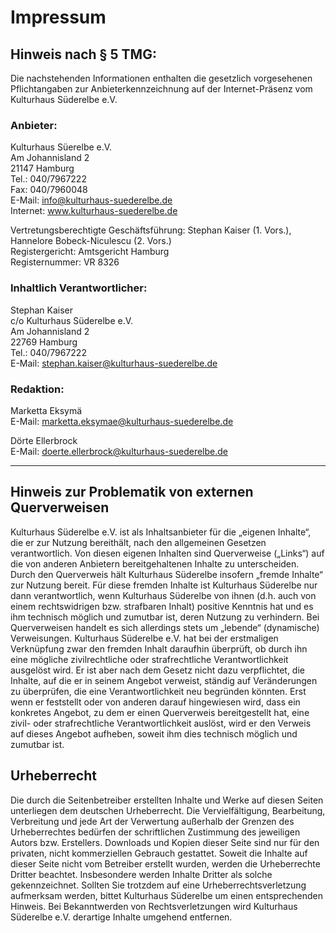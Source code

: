 # Impressum 

## Hinweis nach § 5 TMG:  

Die nachstehenden Informationen enthalten die gesetzlich vorgesehenen Pflichtangaben zur Anbieterkennzeichnung 
auf der Internet-Präsenz vom Kulturhaus Süderelbe e.V. 

### Anbieter:  
Kulturhaus Süerelbe e.V.  
Am Johannisland 2   
21147 Hamburg   
Tel.: 040/7967222  
Fax: 040/7960048  
E-Mail: info@kulturhaus-suederelbe.de  
Internet: www.kulturhaus-suederelbe.de

Vertretungsberechtigte Geschäftsführung: Stephan Kaiser (1. Vors.), Hannelore Bobeck-Niculescu (2. Vors.)  
Registergericht: Amtsgericht Hamburg  
Registernummer: VR 8326    

### Inhaltlich Verantwortlicher:      
Stephan Kaiser  
c/o Kulturhaus Süderelbe e.V.  
Am Johannisland 2    
22769 Hamburg  
Tel.: 040/7967222  
E-Mail: stephan.kaiser@kulturhaus-suederelbe.de  

### Redaktion:
Marketta Eksymä  
E-Mail: marketta.eksymae@kulturhaus-suederelbe.de  

Dörte Ellerbrock  
E-Mail: doerte.ellerbrock@kulturhaus-suederelbe.de   

_______________________________________________________________________


## Hinweis zur Problematik von externen Querverweisen
Kulturhaus Süderelbe e.V. ist als Inhaltsanbieter für die „eigenen Inhalte“, die er zur Nutzung bereithält,
nach den allgemeinen Gesetzen verantwortlich. Von diesen eigenen Inhalten sind Querverweise („Links“) auf die von anderen
Anbietern bereitgehaltenen Inhalte zu unterscheiden. Durch den Querverweis hält Kulturhaus Süderelbe 
insofern „fremde Inhalte“ zur Nutzung bereit. Für diese fremden Inhalte ist Kulturhaus Süderelbe nur dann verantwortlich, 
wenn Kulturhaus Süderelbe von ihnen (d.h. auch von einem rechtswidrigen bzw. strafbaren Inhalt) positive Kenntnis hat 
und es ihm technisch möglich und zumutbar ist, deren Nutzung zu verhindern. Bei Querverweisen handelt es sich allerdings 
stets um „lebende“ (dynamische) Verweisungen. Kulturhaus Süderelbe e.V. hat bei der erstmaligen Verknüpfung zwar den 
fremden Inhalt daraufhin überprüft, ob durch ihn eine mögliche zivilrechtliche oder strafrechtliche Verantwortlichkeit 
ausgelöst wird. Er ist aber nach dem Gesetz nicht dazu verpflichtet, die Inhalte, auf die er in seinem Angebot verweist, 
ständig auf Veränderungen zu überprüfen, die eine Verantwortlichkeit neu begründen könnten. Erst wenn er feststellt oder von 
anderen darauf hingewiesen wird, dass ein konkretes Angebot, zu dem er einen Querverweis bereitgestellt hat, eine zivil- oder 
strafrechtliche Verantwortlichkeit auslöst, wird er den Verweis auf dieses Angebot aufheben, soweit ihm dies technisch möglich 
und zumutbar ist. 

## Urheberrecht
Die durch die Seitenbetreiber erstellten Inhalte und Werke auf diesen Seiten unterliegen dem deutschen Urheberrecht. 
Die Vervielfältigung, Bearbeitung, Verbreitung und jede Art der Verwertung außerhalb der Grenzen des Urheberrechtes bedürfen 
der schriftlichen Zustimmung des jeweiligen Autors bzw. Erstellers. Downloads und Kopien dieser Seite sind nur für den privaten, 
nicht kommerziellen Gebrauch gestattet. Soweit die Inhalte auf dieser Seite nicht vom Betreiber erstellt wurden, 
werden die Urheberrechte Dritter beachtet. Insbesondere werden Inhalte Dritter als solche gekennzeichnet. Sollten Sie trotzdem 
auf eine Urheberrechtsverletzung aufmerksam werden, bittet Kulturhaus Süderelbe um einen entsprechenden Hinweis. 
Bei Bekanntwerden von Rechtsverletzungen wird Kulturhaus Süderelbe e.V. derartige Inhalte umgehend entfernen.


